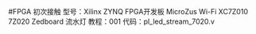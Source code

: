 #FPGA 初次接触
  型号：Xilinx ZYNQ FPGA开发板 MicroZus Wi-Fi XC7Z010 7Z020 Zedboard
  流水灯
  教程：001
  代码：pl_led_stream_7020.v
